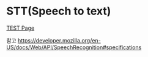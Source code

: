 # STT(Speech to text)
[TEST Page](https://hyojungson.github.io/speechToText/)

 참고 <https://developer.mozilla.org/en-US/docs/Web/API/SpeechRecognition#specifications>
